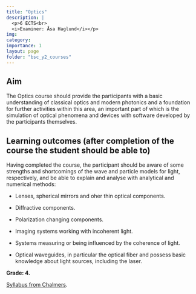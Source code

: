 ```yaml
---
title: "Optics"
description: |
  <p>6 ECTS<br>
  <i>Examiner: Åsa Haglund</i></p>
img:
category:
importance: 1
layout: page
folder: "bsc_y2_courses"
---
```


## Aim

The Optics course should provide the participants with a basic understanding of classical optics and modern photonics and a foundation for further activities within this area, an important part of which is the simulation of optical phenomena and devices with software developed by the participants themselves.

## Learning outcomes (after completion of the course the student should be able to)

Having completed the course, the participant should be aware of some strengths and shortcomings of the wave and particle models for light, respectively, and be able to explain and analyse with analytical and numerical methods:

- Lenses, spherical mirrors and oher thin optical components.

- Diffractive components.

- Polarization changing components.

- Imaging systems working with incoherent light.

- Systems measuring or being influenced by the coherence of light.

- Optical waveguides, in particular the optical fiber and possess basic knowledge about light sources, including the laser.

**Grade: 4.**

[Syllabus from Chalmers](https://www.chalmers.se/en/education/your-studies/find-course-and-programme-syllabi/course-syllabus/FFY091/?acYear=2021%2F2022).
